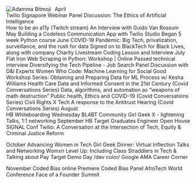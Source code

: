 <img src="https://ibb.co/8Pw0QGd"
     alt="Adamma Bitmoji"
     style="float: left; margin-right: 10px;" />

April	
  Twilio Signapore Webinar
	Panel Discussion: The Ethics of Artificial Intelligence  
	How to be an a11y (Twitch stream)
	An Interview with Guido Van Rossum
May	
  Building a Codeless Communication App with Twilio Studio
	Began 5 week Python course 
June	COVID-19 Pandemic: Big Tech, privatization, surveillance, and the rush for data
	Signed on to BlackTech for Black Lives, along with company
	Charity Livestream Coding Lesson and Interview
July	Flat Iron Web Scraping in Python: Workshop | Online
	Passed technical interview
	Diversifying the Tech Pipeline - Job Search Panel Discussion with D&I Experts
	Women Who Code: Machine Learning for Social Good Workshop Series: Obtaining and Preparing Data for ML Process w/ Kesha Williams
	Health Care Data and Informed Consent in the 21st Century (Covid Conversations Series) 
	Data, algorithms, and automation as “weapons of math destruction”
	Public health, Ethics and COVID-19  (Covid Conversations Series) 
	Civil Rights X Tech A response to the Antitrust Hearing  (Covid Conversations Series) 
August	
  HB Whiteboarding Wednesday
	BL4BT Community
  Girl Geek X - lightening Talks, 1:1 networking
September
  	HB Target Graduates Engineer Open House
	SIGNAL Conf
	Twilio: A Conversation at the Intersection of Tech, Equity & Criminal Justice Reform

October
	Advancing Women in Tech
	Girl Geek Dinner: Virtual Inflection Talks and Networking 
	Womxn Level Up: Including Class Straddlers in Tech & Talking about Pay
	Target Demo Day
	/dev color/ Google AMA Career Corner

November
	Coded Bias online Premiere 
	Coded Bias Panel
	AfroTech World Conference
	Face of a Founder Summit
	
